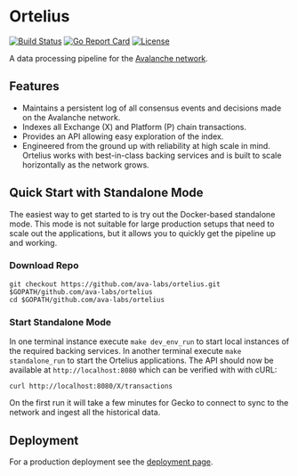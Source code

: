 # Ortelius

[![Build Status](https://travis-ci.com/ava-labs/ortelius.svg?branch=master)](https://travis-ci.com/ava-labs/ortelius)
[![Go Report Card](https://goreportcard.com/badge/github.com/ava-labs/ortelius)](https://goreportcard.com/report/github.com/ava-labs/ortelius)
[![License](https://img.shields.io/badge/License-BSD%203--Clause-blue.svg)](https://opensource.org/licenses/BSD-3-Clause)

A data processing pipeline for the [Avalanche network](https://avax.network).

## Features

- Maintains a persistent log of all consensus events and decisions made on the Avalanche network.
- Indexes all Exchange (X) and Platform (P) chain transactions.
- Provides an API allowing easy exploration of the index.
- Engineered from the ground up with reliability at high scale in mind. Ortelius works with best-in-class backing services and is built to scale horizontally as the network grows.

## Quick Start with Standalone Mode

The easiest way to get started to is try out the Docker-based standalone mode. This mode is not suitable for large production setups that need to scale out the applications, but it allows you to quickly get the pipeline up and working.

### Download Repo

```shell script
git checkout https://github.com/ava-labs/ortelius.git $GOPATH/github.com/ava-labs/ortelius
cd $GOPATH/github.com/ava-labs/ortelius
```

### Start Standalone Mode
In one terminal instance execute `make dev_env_run` to start local instances of the required backing services. In another terminal execute `make standalone_run` to start the Ortelius applications. The API should now be available at `http://localhost:8080` which can be verified with with cURL:

`curl http://localhost:8080/X/transactions`

On the first run it will take a few minutes for Gecko to connect to sync to the network and ingest all the historical data.

## Deployment

For a production deployment see the [deployment page](docs/deployment.md).
